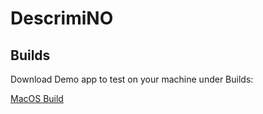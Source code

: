 # DescrimiNO

## Builds

Download Demo app to test on your machine under Builds:

[MacOS Build](/Builds/MacBuild.zip)
